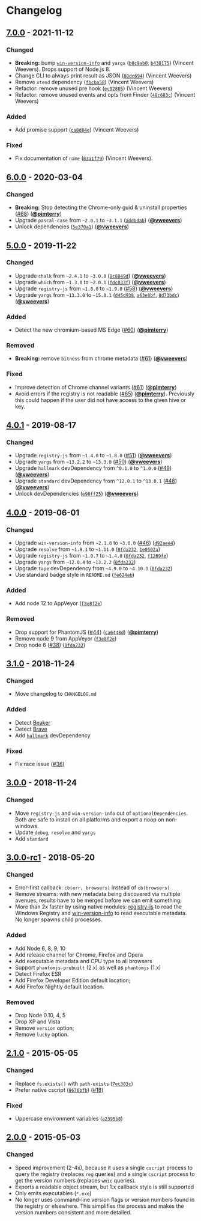# Changelog

## [7.0.0] - 2021-11-12

### Changed

- **Breaking:** bump [`win-version-info`](https://github.com/vweevers/win-version-info) and `yargs` ([`b0c9ab0`](https://github.com/vweevers/win-detect-browsers/commit/b0c9ab0), [`b438175`](https://github.com/vweevers/win-detect-browsers/commit/b438175)) (Vincent Weevers). Drops support of Node.js 8.
- Change CLI to always print result as JSON ([`88dc694`](https://github.com/vweevers/win-detect-browsers/commit/88dc694)) (Vincent Weevers)
- Remove `xtend` dependency ([`fbcba58`](https://github.com/vweevers/win-detect-browsers/commit/fbcba58)) (Vincent Weevers)
- Refactor: remove unused pre hook ([`ec92805`](https://github.com/vweevers/win-detect-browsers/commit/ec92805)) (Vincent Weevers)
- Refactor: remove unused events and opts from Finder ([`48c683c`](https://github.com/vweevers/win-detect-browsers/commit/48c683c)) (Vincent Weevers)

### Added

- Add promise support ([`ca8d84e`](https://github.com/vweevers/win-detect-browsers/commit/ca8d84e)) (Vincent Weevers)

### Fixed

- Fix documentation of `name` ([`83a1f79`](https://github.com/vweevers/win-detect-browsers/commit/83a1f79)) (Vincent Weevers).

## [6.0.0] - 2020-03-04

### Changed

- **Breaking:** Stop detecting the Chrome-only guid & uninstall properties ([#68](https://github.com/vweevers/win-detect-browsers/issues/68)) ([**@pimterry**](https://github.com/pimterry))
- Upgrade `pascal-case` from `~2.0.1` to `~3.1.1` ([`addbdab`](https://github.com/vweevers/win-detect-browsers/commit/addbdab)) ([**@vweevers**](https://github.com/vweevers))
- Unlock dependencies ([`5e370a1`](https://github.com/vweevers/win-detect-browsers/commit/5e370a1)) ([**@vweevers**](https://github.com/vweevers))

## [5.0.0] - 2019-11-22

### Changed

- Upgrade `chalk` from `~2.4.1` to `~3.0.0` ([`8c8849d`](https://github.com/vweevers/win-detect-browsers/commit/8c8849d)) ([**@vweevers**](https://github.com/vweevers))
- Upgrade `which` from `~1.3.0` to `~2.0.1` ([`fdc033f`](https://github.com/vweevers/win-detect-browsers/commit/fdc033f)) ([**@vweevers**](https://github.com/vweevers))
- Upgrade `registry-js` from `~1.8.0` to `~1.9.0` ([#58](https://github.com/vweevers/win-detect-browsers/issues/58)) ([**@vweevers**](https://github.com/vweevers))
- Upgrade `yargs` from `~13.3.0` to `~15.0.1` ([`d45d938`](https://github.com/vweevers/win-detect-browsers/commit/d45d938), [`a63e8bf`](https://github.com/vweevers/win-detect-browsers/commit/a63e8bf), [`8d73bdc`](https://github.com/vweevers/win-detect-browsers/commit/8d73bdc)) ([**@vweevers**](https://github.com/vweevers))

### Added

- Detect the new chromium-based MS Edge ([#60](https://github.com/vweevers/win-detect-browsers/issues/60)) ([**@pimterry**](https://github.com/pimterry))

### Removed

- **Breaking:** remove `bitness` from chrome metadata ([#61](https://github.com/vweevers/win-detect-browsers/issues/61)) ([**@vweevers**](https://github.com/vweevers))

### Fixed

- Improve detection of Chrome channel variants ([#61](https://github.com/vweevers/win-detect-browsers/issues/61)) ([**@pimterry**](https://github.com/pimterry))
- Avoid errors if the registry is not readable ([#65](https://github.com/vweevers/win-detect-browsers/issues/65)) ([**@pimterry**](https://github.com/pimterry)). Previously this could happen if the user did not have access to the given hive or key.

## [4.0.1] - 2019-08-17

### Changed

- Upgrade `registry-js` from `~1.4.0` to `~1.8.0` ([#51](https://github.com/vweevers/win-detect-browsers/issues/51)) ([**@vweevers**](https://github.com/vweevers))
- Upgrade `yargs` from `~13.2.2` to `~13.3.0` ([#50](https://github.com/vweevers/win-detect-browsers/issues/50)) ([**@vweevers**](https://github.com/vweevers))
- Upgrade `hallmark` devDependency from `^0.1.0` to `^1.0.0` ([#49](https://github.com/vweevers/win-detect-browsers/issues/49)) ([**@vweevers**](https://github.com/vweevers))
- Upgrade `standard` devDependency from `^12.0.1` to `^13.0.1` ([#48](https://github.com/vweevers/win-detect-browsers/issues/48)) ([**@vweevers**](https://github.com/vweevers))
- Unlock devDependencies ([`e90ff25`](https://github.com/vweevers/win-detect-browsers/commit/e90ff25)) ([**@vweevers**](https://github.com/vweevers))

## [4.0.0] - 2019-06-01

### Changed

- Upgrade `win-version-info` from `~2.1.0` to `~3.0.0` ([#46](https://github.com/vweevers/win-detect-browsers/issues/46)) ([`d92aee4`](https://github.com/vweevers/win-detect-browsers/commit/d92aee4))
- Upgrade `resolve` from `~1.8.1` to `~1.11.0` ([`0fda232`](https://github.com/vweevers/win-detect-browsers/commit/0fda232), [`1e0502a`](https://github.com/vweevers/win-detect-browsers/commit/1e0502a))
- Upgrade `registry-js` from `~1.0.7` to `~1.4.0` ([`0fda232`](https://github.com/vweevers/win-detect-browsers/commit/0fda232), [`f1269fe`](https://github.com/vweevers/win-detect-browsers/commit/f1269fe))
- Upgrade `yargs` from `~12.0.4` to `~13.2.2` ([`0fda232`](https://github.com/vweevers/win-detect-browsers/commit/0fda232))
- Upgrade `tape` devDependency from `~4.9.0` to `~4.10.1` ([`0fda232`](https://github.com/vweevers/win-detect-browsers/commit/0fda232))
- Use standard badge style in `README.md` ([`fe624eb`](https://github.com/vweevers/win-detect-browsers/commit/fe624eb))

### Added

- Add node 12 to AppVeyor ([`f3e8f2e`](https://github.com/vweevers/win-detect-browsers/commit/f3e8f2e))

### Removed

- Drop support for PhantomJS ([#44](https://github.com/vweevers/win-detect-browsers/issues/44)) ([`ca6448d`](https://github.com/vweevers/win-detect-browsers/commit/ca6448d)) ([**@pimterry**](https://github.com/pimterry))
- Remove node 9 from AppVeyor ([`f3e8f2e`](https://github.com/vweevers/win-detect-browsers/commit/f3e8f2e))
- Drop node 6 ([#38](https://github.com/vweevers/win-detect-browsers/issues/38)) ([`0fda232`](https://github.com/vweevers/win-detect-browsers/commit/0fda232))

## [3.1.0] - 2018-11-24

### Changed

- Move changelog to `CHANGELOG.md`

### Added

- Detect [Beaker](https://beakerbrowser.com/)
- Detect [Brave](https://brave.com/)
- Add [`hallmark`](https://github.com/vweevers/hallmark) devDependency

### Fixed

- Fix race issue ([#36](https://github.com/vweevers/win-detect-browsers/issues/36))

## [3.0.0] - 2018-11-24

### Changed

- Move `registry-js` and `win-version-info` out of `optionalDependencies`. Both are safe to install on all platforms and export a noop on non-windows.
- Update `debug`, `resolve` and `yargs`
- Add `standard`

## [3.0.0-rc1] - 2018-05-20

### Changed

- Error-first callback: `cb(err, browsers)` instead of `cb(browsers)`
- Remove streams: with new metadata being discovered via multiple avenues, results have to be merged before we can emit something;
- More than 2x faster by using native modules: [registry-js](https://www.npmjs.com/package/registry-js) to read the Windows Registry and [win-version-info](https://www.npmjs.org/package/win-version-info) to read executable metadata. No longer spawns child processes.

### Added

- Add Node 6, 8, 9, 10
- Add release channel for Chrome, Firefox and Opera
- Add executable metadata and CPU type to all browsers
- Support `phantomjs-prebuilt` (2.x) as well as `phantomjs` (1.x)
- Detect Firefox ESR
- Add Firefox Developer Edition default location;
- Add Firefox Nightly default location.

### Removed

- Drop Node 0.10, 4, 5
- Drop XP and Vista
- Remove `version` option;
- Remove `lucky` option.

## [2.1.0] - 2015-05-05

### Changed

- Replace `fs.exists()` with `path-exists` ([`7ec303c`](https://github.com/vweevers/win-detect-browsers/commit/7ec303c))
- Prefer native cscript ([`8676bfb`](https://github.com/vweevers/win-detect-browsers/commit/8676bfb)) ([#18](https://github.com/vweevers/win-detect-browsers/issues/18))

### Fixed

- Uppercase environment variables ([`a2395b8`](https://github.com/vweevers/win-detect-browsers/commit/a2395b8))

## [2.0.0] - 2015-05-03

### Changed

- Speed improvement (2-4x), because it uses a single `cscript` process to query the registry (replaces `reg` queries) and a single `cscript` process to get the version numbers (replaces `wmic` queries).
- Exports a readable object stream, but 1.x callback style is still supported
- Only emits executables (`*.exe`)
- No longer uses command-line version flags or version numbers found in the registry or elsewhere. This simplifies the process and makes the version numbers consistent and more detailed.

[7.0.0]: https://github.com/vweevers/win-detect-browsers/releases/tag/v7.0.0

[6.0.0]: https://github.com/vweevers/win-detect-browsers/releases/tag/v6.0.0

[5.0.0]: https://github.com/vweevers/win-detect-browsers/releases/tag/v5.0.0

[4.0.1]: https://github.com/vweevers/win-detect-browsers/releases/tag/v4.0.1

[4.0.0]: https://github.com/vweevers/win-detect-browsers/releases/tag/v4.0.0

[3.1.0]: https://github.com/vweevers/win-detect-browsers/releases/tag/v3.1.0

[3.0.0]: https://github.com/vweevers/win-detect-browsers/releases/tag/v3.0.0

[3.0.0-rc1]: https://github.com/vweevers/win-detect-browsers/releases/tag/v3.0.0-rc1

[2.1.0]: https://github.com/vweevers/win-detect-browsers/releases/tag/v2.1.0

[2.0.0]: https://github.com/vweevers/win-detect-browsers/releases/tag/v2.0.0
